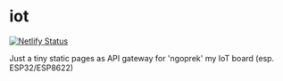 # iot
[![Netlify Status](https://api.netlify.com/api/v1/badges/27d4ad22-4248-4ffe-9c79-5a0a23ac87e2/deploy-status)](https://app.netlify.com/sites/ketut/deploys)


Just a tiny static pages as API gateway for 'ngoprek' my IoT board (esp. ESP32/ESP8622)


